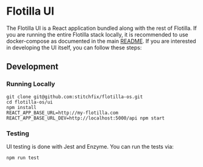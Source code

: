 # Flotilla UI

The Flotilla UI is a React application bundled along with the rest of Flotilla. If you are running the entire Flotilla stack locally, it is recommended to use docker-compose as documented in the main [README](https://github.com/stitchfix/flotilla-os#starting-the-service-locally). If you are interested in developing the UI itself, you can follow these steps:

## Development

### Running Locally

```
git clone git@github.com:stitchfix/flotilla-os.git
cd flotilla-os/ui
npm install
REACT_APP_BASE_URL=http://my-flotilla.com REACT_APP_BASE_URL_DEV=http://localhost:5000/api npm start
```

### Testing

UI testing is done with Jest and Enzyme. You can run the tests via:

```
npm run test
```
